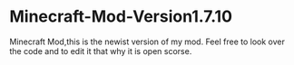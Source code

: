 Minecraft-Mod-Version1.7.10
===========================

Minecraft Mod,this is the newist version of my mod. Feel free to look over the code and to edit it that why it is open scorse.
